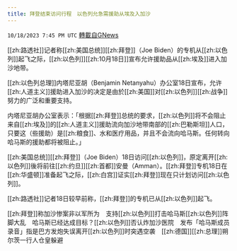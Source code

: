 ```yaml
---
title: 拜登结束访问行程　以色列允急需援助从埃及入加沙
---
```

`10/18/2023 7:45 PM UTC` [轉載自GNews](https://gnews.org/articles/1852231)

[[zh:路透社]]记者称[[zh:美国总统]][[zh:拜登]]（Joe Biden）的专机从[[zh:以色列]]起飞之际，[[zh:以色列]][[zh:10月18日]]宣布允许援助品从[[zh:埃及]]进入加沙地带。

[[zh:以色列总理]]内塔尼亚胡（Benjamin Netanyahu）办公室18日宣布，允许[[zh:人道主义]]援助进入加沙的决定是由於[[zh:美国]]对[[zh:以色列]][[zh:战争]]努力的广泛和重要支持。

内塔尼亚胡办公室表示：「根据[[zh:拜登]]总统的要求，[[zh:以色列]]将不会阻止来自[[zh:埃及]]的[[zh:人道主义]]援助流向加沙地带南部的[[zh:巴勒斯坦]]人口，只要这（些援助）是[[zh:粮食]]、水和医疗用品，并且不会流向哈马斯。任何转向哈马斯的援助都将被阻止。」

[[zh:美国总统]][[zh:拜登]]（Joe Biden）18日访问[[zh:以色列]]，原定离开[[zh:以色列]]後将前往[[zh:约旦]][[zh:首都]]安曼（Amman）。[[zh:拜登]]专机18日在[[zh:华盛顿]]准备起飞之际，[[zh:白宫]]证实[[zh:拜登]]现在只计划访问[[zh:以色列]]。

[[zh:路透社]]记者18日较早前称，[[zh:拜登]]的专机已从[[zh:以色列]]起飞。

[[zh:拜登]]称加沙惨案非以军所为　支持[[zh:以色列]]打击哈马斯[[zh:以色列]]阵脚大乱　哈马斯已经达成目标？[[zh:以色列]]否认炸加沙医院　发布「哈马斯成员录音」指是巴方发炮失误离开[[zh:以色列]]时突遇空袭　[[zh:德国]][[zh:总理]]朔尔茨一行人仓皇躲避
